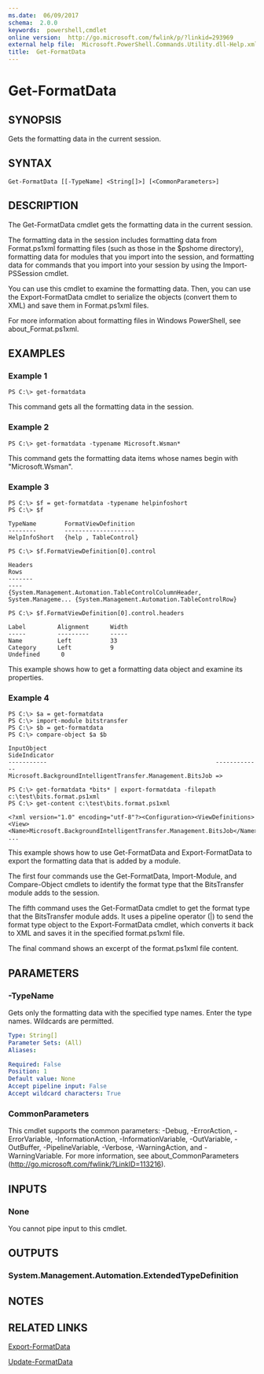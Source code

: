 ```yaml
---
ms.date:  06/09/2017
schema:  2.0.0
keywords:  powershell,cmdlet
online version:  http://go.microsoft.com/fwlink/p/?linkid=293969
external help file:  Microsoft.PowerShell.Commands.Utility.dll-Help.xml
title:  Get-FormatData
---
```


# Get-FormatData

## SYNOPSIS
Gets the formatting data in the current session.

## SYNTAX

```
Get-FormatData [[-TypeName] <String[]>] [<CommonParameters>]
```

## DESCRIPTION
The Get-FormatData cmdlet gets the formatting data in the current session.

The formatting data in the session includes formatting data from Format.ps1xml formatting files (such as those in the $pshome directory), formatting data for modules that you import into the session, and formatting data for commands that you import into your session by using the Import-PSSession cmdlet.

You can use this cmdlet to examine the formatting data.
Then, you can use the Export-FormatData cmdlet to serialize the objects (convert them to XML) and save them in Format.ps1xml files.

For more information about formatting files in Windows PowerShell, see about_Format.ps1xml.

## EXAMPLES

### Example 1
```
PS C:\> get-formatdata
```

This command gets all the formatting data in the session.

### Example 2
```
PS C:\> get-formatdata -typename Microsoft.Wsman*
```

This command gets the formatting data items whose names begin with "Microsoft.Wsman".

### Example 3
```
PS C:\> $f = get-formatdata -typename helpinfoshort
PS C:\> $f

TypeName        FormatViewDefinition
--------        --------------------
HelpInfoShort   {help , TableControl}

PS C:\> $f.FormatViewDefinition[0].control

Headers                                                                    Rows
-------                                                                    ----
{System.Management.Automation.TableControlColumnHeader, System.Manageme... {System.Management.Automation.TableControlRow}

PS C:\> $f.FormatViewDefinition[0].control.headers

Label         Alignment      Width
-----         ---------      -----
Name          Left           33
Category      Left           9
Undefined      0
```

This example shows how to get a formatting data object and examine its properties.

### Example 4
```
PS C:\> $a = get-formatdata
PS C:\> import-module bitstransfer
PS C:\> $b = get-formatdata
PS C:\> compare-object $a $b

InputObject                                                SideIndicator
-----------                                                -------------
Microsoft.BackgroundIntelligentTransfer.Management.BitsJob =>

PS C:\> get-formatdata *bits* | export-formatdata -filepath c:\test\bits.format.ps1xml
PS C:\> get-content c:\test\bits.format.ps1xml

<?xml version="1.0" encoding="utf-8"?><Configuration><ViewDefinitions>
<View><Name>Microsoft.BackgroundIntelligentTransfer.Management.BitsJob</Name>
...
```

This example shows how to use Get-FormatData and Export-FormatData to export the formatting data that is added by a module.

The first four commands use the Get-FormatData, Import-Module, and Compare-Object cmdlets to identify the format type that the BitsTransfer module adds to the session.

The fifth command uses the Get-FormatData cmdlet to get the format type that the BitsTransfer module adds.
It uses a pipeline operator (|) to send the format type object to the Export-FormatData cmdlet, which converts it back to XML and saves it in the specified format.ps1xml file.

The final command shows an excerpt of the format.ps1xml file content.

## PARAMETERS

### -TypeName
Gets only the formatting data with the specified type names.
Enter the type names.
Wildcards are permitted.

```yaml
Type: String[]
Parameter Sets: (All)
Aliases:

Required: False
Position: 1
Default value: None
Accept pipeline input: False
Accept wildcard characters: True
```

### CommonParameters
This cmdlet supports the common parameters: -Debug, -ErrorAction, -ErrorVariable, -InformationAction, -InformationVariable, -OutVariable, -OutBuffer, -PipelineVariable, -Verbose, -WarningAction, and -WarningVariable. For more information, see about_CommonParameters (http://go.microsoft.com/fwlink/?LinkID=113216).

## INPUTS

### None
You cannot pipe input to this cmdlet.

## OUTPUTS

### System.Management.Automation.ExtendedTypeDefinition

## NOTES

## RELATED LINKS

[Export-FormatData](Export-FormatData.md)

[Update-FormatData](Update-FormatData.md)